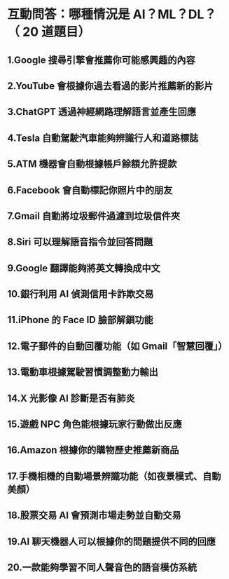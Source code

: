 # 互動問答：哪種情況是 AI？ML？DL？（ 20 道題目）
## 1.Google 搜尋引擎會推薦你可能感興趣的內容
## 2.YouTube 會根據你過去看過的影片推薦新的影片
## 3.ChatGPT 透過神經網路理解語言並產生回應
## 4.Tesla 自動駕駛汽車能夠辨識行人和道路標誌
## 5.ATM 機器會自動根據帳戶餘額允許提款
## 6.Facebook 會自動標記你照片中的朋友
## 7.Gmail 自動將垃圾郵件過濾到垃圾信件夾
## 8.Siri 可以理解語音指令並回答問題
## 9.Google 翻譯能夠將英文轉換成中文
## 10.銀行利用 AI 偵測信用卡詐欺交易
## 11.iPhone 的 Face ID 臉部解鎖功能
## 12.電子郵件的自動回覆功能（如 Gmail「智慧回覆」）
## 13.電動車根據駕駛習慣調整動力輸出
## 14.X 光影像 AI 診斷是否有肺炎
## 15.遊戲 NPC 角色能根據玩家行動做出反應
## 16.Amazon 根據你的購物歷史推薦新商品
## 17.手機相機的自動場景辨識功能（如夜景模式、自動美顏）
## 18.股票交易 AI 會預測市場走勢並自動交易
## 19.AI 聊天機器人可以根據你的問題提供不同的回應
## 20.一款能夠學習不同人聲音色的語音模仿系統
